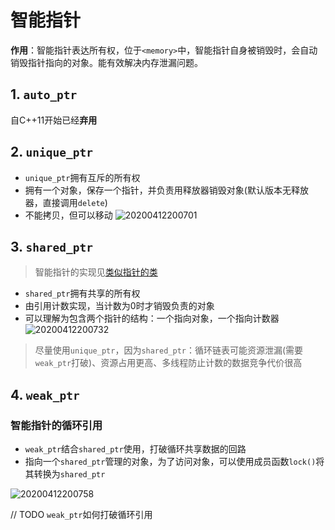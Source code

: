 # 智能指针

**作用**：智能指针表达所有权，位于`<memory>`中，智能指针自身被销毁时，会自动销毁指针指向的对象。能有效解决内存泄漏问题。
## 1. `auto_ptr`
自C++11开始已经**弃用**
## 2. `unique_ptr`
- `unique_ptr`拥有互斥的所有权
- 拥有一个对象，保存一个指针，并负责用释放器销毁对象(默认版本无释放器，直接调用`delete`)
- 不能拷贝，但可以移动
![20200412200701](https://i.loli.net/2020/04/12/5tXm4eLuf8GYB6a.png)

## 3. `shared_ptr`
> 智能指针的实现见[类似指针的类](../3.类与对象/9.类似指针的类.md)

- `shared_ptr`拥有共享的所有权
- 由引用计数实现，当计数为0时才销毁负责的对象
- 可以理解为包含两个指针的结构：一个指向对象，一个指向计数器
![20200412200732](https://i.loli.net/2020/04/12/OahEsZdb4iQDztH.png)

> 尽量使用`unique_ptr`，因为`shared_ptr`：循环链表可能资源泄漏(需要`weak_ptr`打破)、资源占用更高、多线程防止计数的数据竞争代价很高

## 4. `weak_ptr`
### 智能指针的循环引用

- `weak_ptr`结合`shared_ptr`使用，打破循环共享数据的回路
- 指向一个`shared_ptr`管理的对象，为了访问对象，可以使用成员函数`lock()`将其转换为`shared_ptr`

![20200412200758](https://i.loli.net/2020/04/12/52IpF8XnbdhfmqW.png)

// TODO `weak_ptr`如何打破循环引用

